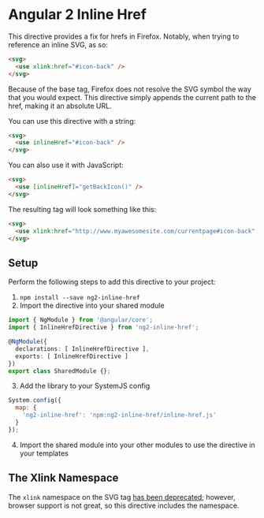 # Angular 2 Inline Href

This directive provides a fix for hrefs in Firefox. Notably, when trying to reference an inline SVG, as so:

```html
<svg>
  <use xlink:href="#icon-back" />
</svg>
```

Because of the base tag, Firefox does not resolve the SVG symbol the way that you would expect. This directive simply
appends the current path to the href, making it an absolute URL.

You can use this directive with a string:

```html
<svg>
  <use inlineHref="#icon-back" />
</svg>
```

You can also use it with JavaScript:

```html
<svg>
  <use [inlineHref]="getBackIcon()" />
</svg>
```

The resulting tag will look something like this:

```html
<svg>
  <use xlink:href="http://www.myawesomesite.com/currentpage#icon-back" />
</svg>
```

## Setup

Perform the following steps to add this directive to your project:

1. `npm install --save ng2-inline-href`
2. Import the directive into your shared module

```typescript
import { NgModule } from '@angular/core';
import { InlineHrefDirective } from 'ng2-inline-href';

@NgModule({
  declarations: [ InlineHrefDirective ],
  exports: [ InlineHrefDirective ]
})
export class SharedModule {};
```

3. Add the library to your SystemJS config

```javascript
System.config({
  map: {
    'ng2-inline-href': 'npm:ng2-inline-href/inline-href.js'
  }
});
```

4. Import the shared module into your other modules to use the directive in your templates

## The Xlink Namespace

The `xlink` namespace on the SVG tag
[has been deprecated](https://developer.mozilla.org/en-US/docs/Web/SVG/Attribute/xlink:href); however, browser support
is not great, so this directive includes the namespace.
